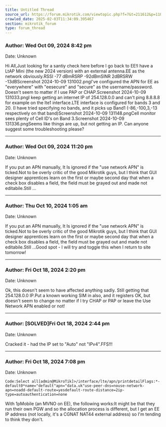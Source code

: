 ```yaml
---
title: Untitled Thread
source_url: https://forum.mikrotik.com/viewtopic.php?f=7&t=211612&p=1103995#p1103995
crawled_date: 2025-02-03T11:34:09.395467
section: mikrotik_forum
type: forum_thread
---
```


### Author: Wed Oct 09, 2024 8:42 pm
Date: Unknown

Hi All,Just looking for a santiy check here before I go back to EE!I have a LtAP Mini (the new 2024 version) with an external antenna.EE as the network obviously.RSSI -77 dBmRSRP -92dBmSINR 2dBRSRW -13dBScreenshot 2024-10-09 131002.pngI've configured the APN for EE as "everywhere" with "eesecure" and "secure" as the username/password. Doesn't seem to matter if I use PAP or CHAP.Screenshot 2024-10-09 131033.pngI keep getting an internet IP of 254.128.0.0 and can't ping 8.8.8.8 for example on the lte1 interface.LTE interface is configured for bands 3 and 20. (I have tried specifying no bands, and it picks up Band1 (-86,-100,3,-13 respectively on that band)Screenshot 2024-10-09 131148.pngCell monitor sees plenty of Cell ID's on Band 3.Screenshot 2024-10-09 131336.pngSeems like things are up, but not getting an IP. Can anyone suggest some troubleshooting please?


---
### Author: Wed Oct 09, 2024 11:20 pm
Date: Unknown

If you put an APN manually, It Is ignored if the "use network APN" is ticked.Not to be overly critic of the good Mikrotik guys, but I think that GUI designer apprentices learn on the first or maybe second day that when a check box disables a field, the field must be grayed out and made not editabile.Still ...


---
### Author: Thu Oct 10, 2024 1:05 am
Date: Unknown

If you put an APN manually, It Is ignored if the "use network APN" is ticked.Not to be overly critic of the good Mikrotik guys, but I think that GUI designer apprentices learn on the first or maybe second day that when a check box disables a field, the field must be grayed out and made not editabile.Still ...Good spot - I will try and toggle this when I return to site tomorrow!


---
### Author: Fri Oct 18, 2024 2:20 pm
Date: Unknown

Ok, this doesn't seem to have affected anything sadly. Still getting that 254.128.0.0 IP.Put a known working SIM in also, and it registers OK, but doesn't seem to change no matter if I try CHAP or PAP or leave the Use Network APN enabled or not!


---
### Author: [SOLVED]Fri Oct 18, 2024 2:44 pm
Date: Unknown

Cracked it - had the IP set to "Auto" not "IPv4".FFS!!!


---
### Author: Fri Oct 18, 2024 7:08 pm
Date: Unknown

```
Code:Select all[admin@MikroTik]>/interface/lte/apn/printdetailFlags:*-default0*name="default"apn="data.uk"use-peer-dns=nouse-network-apn=noadd-default-route=yesdefault-route-distance=2ip-type=autoauthentication=none
```

With 1pMobile (an MVNO on EE), the following works:It might be that they run their own PGW and so the allocation process is different, but I get an EE IP address (not locally, it's a CGNAT NAT44 external address) so I'm tending to think they don't.

